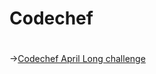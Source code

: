 # Codechef  

#
->[Codechef April Long challenge](https://www.codechef.com/APRIL19B?order=desc&sortBy=successful_submissions)
